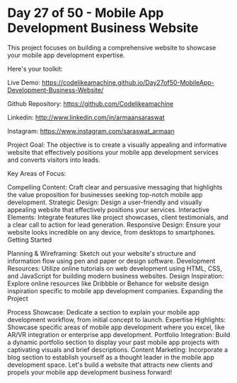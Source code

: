 # Day 27 of 50 - Mobile App Development Business Website
This project focuses on building a comprehensive website to showcase your mobile app development expertise.

Here's your toolkit:

Live Demo: https://codelikeamachine.github.io/Day27of50-MobileApp-Development-Business-Website/

Github Repository: https://github.com/Codelikeamachine

Linkedin: http://www.linkedin.com/in/armaansaraswat

Instagram: https://www.instagram.com/saraswat_armaan

Project Goal:
The objective is to create a visually appealing and informative website that effectively positions your mobile app development services and converts visitors into leads.

Key Areas of Focus:

Compelling Content: Craft clear and persuasive messaging that highlights the value proposition for businesses seeking top-notch mobile app development.
Strategic Design: Design a user-friendly and visually appealing website that effectively positions your services.
Interactive Elements: Integrate features like project showcases, client testimonials, and a clear call to action for lead generation.
Responsive Design: Ensure your website looks incredible on any device, from desktops to smartphones.
Getting Started

Planning & Wireframing: Sketch out your website's structure and information flow using pen and paper or design software.
Development Resources: Utilize online tutorials on web development using HTML, CSS, and JavaScript for building modern business websites.
Design Inspiration: Explore online resources like Dribbble or Behance for website design inspiration specific to mobile app development companies.
Expanding the Project

Process Showcase: Dedicate a section to explain your mobile app development workflow, from initial concept to launch.
Expertise Highlights: Showcase specific areas of mobile app development where you excel, like AR/VR integration or enterprise app development.
Portfolio Integration: Build a dynamic portfolio section to display your past mobile app projects with captivating visuals and brief descriptions.
Content Marketing: Incorporate a blog section to establish yourself as a thought leader in the mobile app development space.
Let's build a website that attracts new clients and propels your mobile app development business forward!